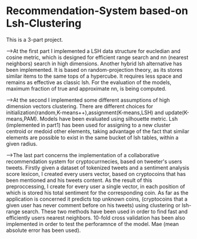# Recommendation-System based-on Lsh-Clustering

This is a 3-part project.

-->At the first part I implemented a LSH data structure for eucledian and cosine metric, which is designed for 
efficient range search and nn (nearest neighbors) search in high dimensions. Another hybrid lsh alternative has been implemented. It is based on random-projection theory, as its stores similar items to the same tops of a hypercube. It requires
less space and remains as effective as classic lsh. For the evaluation of the models, maximum fraction of true and
approximate nn, is being computed.

-->At the second Ι implemented some different assumptions of high dimension vectors clustering. There are different choices
for initialization(random,K-means++),assignment(K-means,LSH) and update(K-means,PAM). Models have been evaluated using
silhouette metric. Lsh (implemented in part1) has been used for assigning to a new cluster centroid or medoid other elements,
taking advantage of the fact that similar elements are possible to exist in the same bucket of lsh tables, within a given radius.

-->The last part concerns the implementation of a collaborative recommendation system for cryptocurrnecies, based on
tweeter's users tweets. Firstly given a dataset of tokenized tweets and a sentiment analysis score lexicon, Ι  created 
every users vector, based on cryptocoins that has been mentioned and his tweets content. As the result of this preproccessing, I create for every user a single vector, in each position of which is stored his total sentiment for the corresponding coin. As far as the application is concerned it predicts top unknown coins, (cryptocoins that a given user has never comment before on his tweets) using clustering or lsh-range search. These two methods have been used in order to find fast and efficiently users nearest neighbors. 10-fold cross validation has been also implemented in order to test the perforamnce of the model. Mae 
(mean absolute error has been used).
